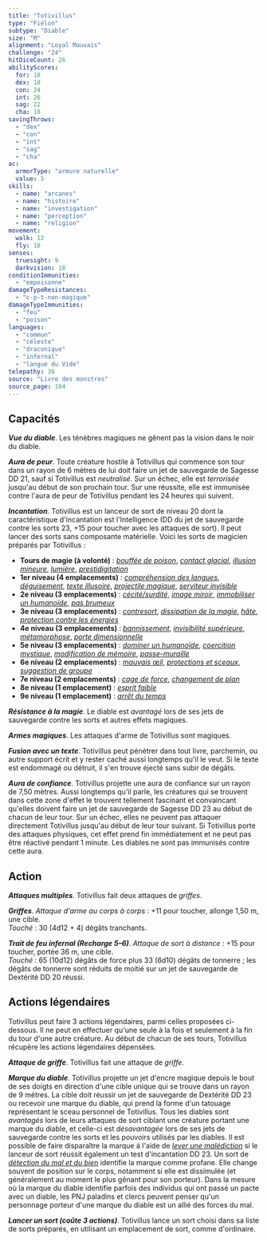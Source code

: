 ```yaml
---
title: "Totivillus"
type: "Fiélon"
subtype: "Diable"
size: "M"
alignment: "Loyal Mauvais"
challenge: "24"
hitDiceCount: 26
abilityScores:
  for: 18
  dex: 18
  con: 24
  int: 26
  sag: 22
  cha: 18
savingThrows:
  - "dex"
  - "con"
  - "int"
  - "sag"
  - "cha"
ac:
  armorType: "armure naturelle"
  value: 5
skills:
  - name: "arcanes"
  - name: "histoire"
  - name: "investigation"
  - name: "perception"
  - name: "religion"
movement:
  walk: 12
  fly: 18
senses:
  truesight: 9
  darkvision: 18
conditionImmunities:
  - "empoisonne"
damageTypeResistances:
  - "c-p-t-non-magique"
damageTypeImmunities:
  - "feu"
  - "poison"
languages:
  - "commun"
  - "céleste"
  - "draconique"
  - "infernal"
  - "langue du Vide"
telepathy: 36
source: "Livre des monstres"
source_page: 104
---
```

## Capacités
_**Vue du diable**_. Les ténèbres magiques ne gênent pas la vision dans le noir du diable.

_**Aura de peur**_. Toute créature hostile à Totivillus qui commence son tour dans un rayon de 6 mètres de lui doit faire un jet de sauvegarde de Sagesse DD 21, sauf si Totivillus est _neutralisé_. Sur un échec, elle est _terrorisée_ jusqu'au début de son prochain tour. Sur une réussite, elle est immunisée contre l'aura de peur de Totivillus pendant les 24 heures qui suivent.

_**Incantation**_. Totivillus est un lanceur de sort de niveau 20 dont la caractéristique d'incantation est l'Intelligence (DD du jet de sauvegarde contre les sorts 23, +15 pour toucher avec les attaques de sort). Il peut lancer des sorts sans composante matérielle. Voici les sorts de magicien préparés par Totivillus :
* **Tours de magie (à volonté)** : [_bouffée de poison_](/grimoire/bouffee-de-poison/), [_contact glacial_](/grimoire/contact-glacial/), [_illusion mineure_](/grimoire/illusion-mineure/), [_lumière_](/grimoire/lumiere/), [_prestidigitation_](/grimoire/prestidigitation/)
* **1er niveau (4 emplacements)** : [_compréhension des langues_](/grimoire/comprehension-des-langues/), [_déguisement_](/grimoire/deguisement/), [_texte illusoire_](/grimoire/texte-illusoire/), [_projectile magique_](/grimoire/projectile-magique/), [_serviteur invisible_](/grimoire/serviteur-invisible/)
* **2e niveau (3 emplacements)** : [_cécité/surdité_](/grimoire/cecite-surdite/), [_image miroir_](/grimoire/image-miroir/), [_immobiliser un humanoïde_](/grimoire/immobiliser-un-humanoide/), [_pas brumeux_](/grimoire/pas-brumeux/)
* **3e niveau (3 emplacements)** : [_contresort_](/grimoire/contresort/), [_dissipation de la magie_](/grimoire/dissipation-de-la-magie/), [_hâte_](/grimoire/hate/), [_protection contre les énergies_](/grimoire/protection-contre-les-energies/)
* **4e niveau (3 emplacements)** : [_bannissement_](/grimoire/bannissement/), [_invisibilité supérieure_](/grimoire/invisibilite-superieure/), [_métamorphose_](/grimoire/metamorphose/), [_porte dimensionnelle_](/grimoire/porte-dimensionnelle/)
* **5e niveau (3 emplacements)** : [_dominer un humanoïde_](/grimoire/dominer-un-humanoide/), [_coercition mystique_](/grimoire/coercition-mystique/), [_modification de mémoire_](/grimoire/modification-de-memoire/), [_passe-muraille_](/grimoire/passe-muraille/)
* **6e niveau (2 emplacements)** : [_mauvais œil_](/grimoire/mauvais-oeil/), [_protections et sceaux_](/grimoire/protections-et-sceaux/), [_suggestion de groupe_](/grimoire/suggestion-de-groupe/)
* **7e niveau (2 emplacements)** : [_cage de force_](/grimoire/cage-de-force/), [_changement de plan_](/grimoire/changement-de-plan/)
* **8e niveau (1 emplacement)** : [_esprit faible_](/grimoire/esprit-faible/)
* **9e niveau (1 emplacement)** : [_arrêt du temps_](/grimoire/arret-du-temps/)

_**Résistance à la magie**_. Le diable est _avantagé_ lors de ses jets de sauvegarde contre les sorts et autres effets magiques.

_**Armes magiques**_. Les attaques d'arme de Totivillus sont magiques.

_**Fusion avec un texte**_. Totivillus peut pénétrer dans tout livre, parchemin, ou autre support écrit et y rester caché aussi longtemps qu'il le veut. Si le texte est endommagé ou détruit, il s'en trouve éjecté sans subir de dégâts.

_**Aura de confiance**_. Totivillus projette une aura de confiance sur un rayon de 7,50 mètres. Aussi longtemps qu'il parle, les créatures qui se trouvent dans cette zone d'effet le trouvent tellement fascinant et convaincant qu'elles doivent faire un jet de sauvegarde de Sagesse DD 23 au début de chacun de leur tour. Sur un échec, elles ne peuvent pas attaquer directement Totivillus jusqu'au début de leur tour suivant. Si Totivillus porte des attaques physiques, cet effet prend fin immédiatement et ne peut pas être réactivé pendant 1 minute. Les diables ne sont pas immunisés contre cette aura.

## Action
_**Attaques multiples**_. Totivillus fait deux attaques de _griffes_.

_**Griffes**_. _Attaque d'arme au corps à corps_ : +11 pour toucher, allonge 1,50 m, une cible.  
_Touché_ : 30 (4d12 + 4) dégâts tranchants.

_**Trait de feu infernal (Recharge 5–6)**_. _Attaque de sort à distance_ : +15 pour toucher, portée 36 m, une cible.  
_Touché_ : 65 (10d12) dégâts de force plus 33 (6d10) dégâts de tonnerre ; les dégâts de tonnerre sont réduits de moitié sur un jet de sauvegarde de Dextérité DD 20 réussi.

## Actions légendaires
Totivillus peut faire 3 actions légendaires, parmi celles proposées ci-dessous. Il ne peut en effectuer qu'une seule à la fois et seulement à la fin du tour d'une autre créature. Au début de chacun de ses tours, Totivillus récupère les actions légendaires dépensées.

_**Attaque de griffe**_. Totivillus fait une attaque de _griffe_.

_**Marque du diable**_. Totivillus projette un jet d'encre magique depuis le bout de ses doigts en direction d'une cible unique qui se trouve dans un rayon de 9 mètres. La cible doit réussir un jet de sauvegarde de Dextérité DD 23 ou recevoir une marque du diable, qui prend la forme d'un tatouage représentant le sceau personnel de Totivillus. Tous les diables sont _avantagés_ lors de leurs attaques de sort ciblant une créature portant une marque du diable, et celle-ci est _désavantagée_ lors de ses jets de sauvegarde contre les sorts et les pouvoirs utilisés par les diables. Il est possible de faire disparaître la marque à l'aide de [_lever une malédiction_](/grimoire/lever-une-malediction/) si le lanceur de sort réussit également un test d'incantation DD 23. Un sort de [_détection du mal et du bien_](/grimoire/detection-du-mal-et-du-bien/) identifie la marque comme profane. Elle change souvent de position sur le corps, notamment si elle est dissimulée (et généralement au moment le plus gênant pour son porteur). Dans la mesure où la marque du diable identifie parfois des individus qui ont passé un pacte avec un diable, les PNJ paladins et clercs peuvent penser qu'un personnage porteur d'une marque du diable est un allié des forces du mal.

_**Lancer un sort (coûte 3 actions)**_. Totivillus lance un sort choisi dans sa liste de sorts préparés, en utilisant un emplacement de sort, comme d'ordinaire.
